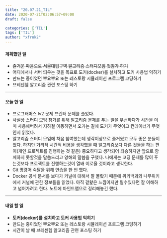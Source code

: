 ```yaml
---
title: "20.07.21_TIL"
date: 2020-07-21T02:06:57+09:00
draft: false

categories: ['TIL']
tags: ['TIL']
author: "xfrnk2"
---
```

#### 계획했던 일
+ ~~즐거운 마음으로 서울대입구역 알고리즘 스터디모임 첫참가 하기~~
+ 어디에서나 서버 띄우는 것을 목표로 도커(docker)를 설치하고 도커 사용법 익히기
+ 만드는 중이었던 뿌요뿌요 또는 레스토랑 시뮬레이션 프로그램 코딩하기
+ 브레센헴 알고리즘 관련 포스팅 하기
---  
#### 오늘 한 일
+ 프로그래머스 lv2 문제 프린터 문제를 풀었다.
+ 사실상 스터디 모임 참가를 위해 알고리즘 문제를 푸는 일을 우선하다가 시간을 이미 사용해버려서 지하철 이동하면서 오가는 길에 도커가 무엇이고 컨테이너가 무엇인지 읽었다.
+ 알고리즘 스터디 모임에 처음 참여했는데 생각이상으로 즐거웠고 모두 좋은 분들이었다. 하지만 거리적 시간적 비용을 생각했을 때 알고리즘보다 다른 것들을 하는 편이(개인 프로젝트를 진행하는 것 같은) 중요하다고 생각되어 죄송하지만 앞으로 함께하지 못할것을 말씀드리고 양해의 말씀을 구했다. 나에게는 코딩 문제를 많이 푸는것보다 프로젝트를 진행하는것이 열배 이로울 것이라고 생각한다.
+ Git 명령어 숙달을 위해 연습을 한 번 했다.
+ Docker 공식 문서를 보다가 커널에 대해서 잘 몰랐기 때문에 위키백과와 나무위키에서 커널에 관한 정보들을 읽었다. 아직 겉핥은 느낌이지만 될수있다면 잘 이해하고 넘어가려고 한다. 노트에 마인드맵으로 정리해놓긴 했다.
---   
#### 내일 할 일 
+ **도커(docker)를 설치하고 도커 사용법 익히기**
+ 만드는 중이었던 뿌요뿌요 또는 레스토랑 시뮬레이션 프로그램 코딩하기
+ 시간이 날 때 브레센헴 알고리즘 관련 포스팅 하기